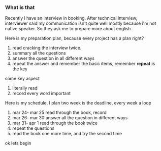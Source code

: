 ### What is that
Recently I have an interview in booking. 
After technical interview, interviewer said my communication isn't quite well mostly because i'm not native speaker.
So they ask me to prepare more about english.

Here is my preparation plan, because every project has a plan right?
1. read cracking the interview twice.
2. summary all the questions
3. answer the question in all different ways
4. repeat the answer and remember the basic items, remember **repeat** is the key

some key aspect
1. literally read
2. record every word important

Here is my schedule, I plan two week is the deadline, every week a loop
1. mar 24- mar 25 read through the book, record
2. mar 26- mar 30 answer all the question in different ways
3. mar 31- apr 1  read through the book twice
4. repeat the questions
5. read the book one more time, and try the second time

ok lets begin


